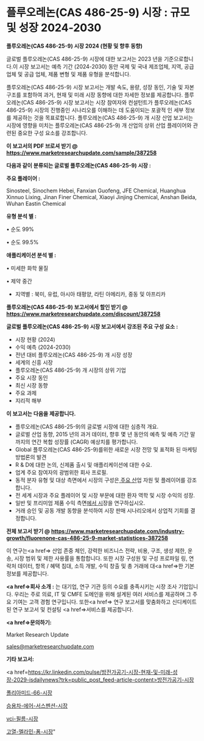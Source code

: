# 플루오레논(CAS 486-25-9) 시장 : 규모 및 성장 2024-2030

<strong>플루오레논(CAS 486-25-9) 시장 2024 (현황 및 향후 동향)</strong>

글로벌 플루오레논(CAS 486-25-9) 시장에 대한 보고서는 2023 년을 기준으로합니다.이 시장 보고서는 예측 기간 (2024-2030) 동안 국제 및 국내 제조업체, 지역, 공급 업체 및 공급 업체, 제품 변형 및 제품 유형을 분석합니다.

플루오레논(CAS 486-25-9) 시장 보고서는 개발 속도, 용량, 성장 동인, 기술 및 자본 구조를 포함하여 과거, 현재 및 미래 시장 동향에 대한 자세한 정보를 제공합니다. 플루오레논(CAS 486-25-9) 시장 보고서는 시장 참여자와 컨설턴트가 플루오레논(CAS 486-25-9) 시장의 진행중인 시나리오를 이해하는 데 도움이되는 포괄적 인 세부 정보를 제공하는 것을 목표로합니다. 플루오레논(CAS 486-25-9) 개 시장 산업 보고서는 시장에 영향을 미치는 플루오레논(CAS 486-25-9) 개 산업의 상위 산업 플레이어와 관련된 중요한 구성 요소를 강조합니다.



<strong>이 보고서의 PDF 브로셔 받기 @ <a href=https://www.marketresearchupdate.com/sample/387258>https://www.marketresearchupdate.com/sample/387258</a></strong>



<strong>다음과 같이 분류되는 글로벌 플루오레논(CAS 486-25-9) 시장 :</strong>



<strong>주요 플레이어 :</strong>

Sinosteel, Sinochem Hebei, Fanxian Guofeng, JFE Chemical, Huanghua Xinnuo Lixing, Jinan Finer Chemical, Xiaoyi Jinjing Chemical, Anshan Beida, Wuhan Eastin Chemical



<strong>유형 분석 별 :</strong>

• 순도 99%

• 순도 99.5%



<strong>애플리케이션 분석 별 :</strong>

• 미세한 화학 물질

• 제약 중간

<ul>
  <li>지역별 : 북미, 유럽, 아시아 태평양, 라틴 아메리카, 중동 및 아프리카</li>
</ul>


<strong>플루오레논(CAS 486-25-9) 보고서에서 할인 받기 @ <a href=https://www.marketresearchupdate.com/discount/387258>https://www.marketresearchupdate.com/discount/387258</a></strong>



<strong>글로벌 플루오레논(CAS 486-25-9) 시장 보고서에서 강조된 주요 구성 요소 :</strong>
<ul>
  <li>시장 현황 (2024)</li>
  <li>수익 예측 (2024-2030)</li>
  <li>전년 대비 플루오레논(CAS 486-25-9) 개 시장 성장</li>
  <li>세계의 신흥 시장</li>
  <li>플루오레논(CAS 486-25-9) 개 시장의 상위 기업</li>
  <li>주요 시장 동인</li>
  <li>최신 시장 동향</li>
  <li>주요 과제</li>
  <li>지리적 해부</li>
</ul>


<strong>이 보고서는 다음을 제공합니다.</strong>
<ul>
  <li>플루오레논(CAS 486-25-9)의 글로벌 시장에 대한 심층적 개요.</li>
  <li>글로벌 산업 동향, 2015 년의 과거 데이터, 향후 몇 년 동안의 예측 및 예측 기간 말까지의 연간 복합 성장률 (CAGR) 예상치를 평가합니다.</li>
  <li>Global 플루오레논(CAS 486-25-9)를위한 새로운 시장 전망 및 표적화 된 마케팅 방법론의 발견</li>
  <li>R &amp; D에 대한 논의, 신제품 출시 및 애플리케이션에 대한 수요.</li>
  <li>업계 주요 참여자의 광범위한 회사 프로필.</li>
  <li>동적 분자 유형 및 대상 측면에서 시장의 구성은<a href=> 주요 산</a>업 자원 및 플레이어를 강조합니다.</li>
  <li>전 세계 시장과 주요 플레이어 및 시장 부문에 대한 환자 역학 및 시장 수익의 성장.</li>
  <li>일반 및 프리미엄 제품 수익 측면<a href=>에서 시</a>장을 연구하십시오.</li>
  <li>거래 승인 및 공동 개발 동향을 분석하여 시장 판매 시나리오에서 상업적 기회를 결정합니다.</li>
</ul>



<strong>전체 보고서 받기 @ <a href=https://www.marketresearchupdate.com/industry-growth/fluorenone-cas-486-25-9-market-statistices-387258>https://www.marketresearchupdate.com/industry-growth/fluorenone-cas-486-25-9-market-statistices-387258</a></strong>

이 연구는<a href=> 산업 존중</a> 체인, 강력한 비즈니스 전략, 비용, 구조, 생성 제한, 운송, 시장 범위 및 제한 사용률을 통합합니다. 또한 시장 구성원 및 구성 프로파일 링, 연락처 데이터, 항목 / 혜택 침대, 소득 개발, 수익 창출 및 총 거래에 대<a href=>한 기본 </a>정보를 제공합니다.



<strong><a href=>회사 소</a>개 :</strong>
는 대기업, 연구 기관 등의 수요를 충족시키는 시장 조사 기업입니다. 우리는 주로 의료, IT 및 CMFE 도메인을 위해 설계된 여러 서비스를 제공하며 그 주요 기여는 고객 경험 연구입니다. 또한<a href=> 연구 보</a>고서를 맞춤화하고 신디케이트 된 연구 보고서 및 컨설팅 <a href=>서비스</a>를 제공합니다.



<strong><a href=>문의하기:</a></strong>

Market Research Update

sales@marketresearchupdate.com



<strong>기타 보고서:</strong>

<a href=https://kr.linkedin.com/pulse/방전가공기-시장-현재-및-미래-성장-2029-isdailynews?trk=public_post_feed-article-content>방전가공기-시장</a>

<a href=https://www.linkedin.com/pulse/폴리아미드-66-시장-규모-및-성장-2023-survey-spotlight-pro-24-analysis-hcq1f/>폴리아미드-66-시장</a>

<a href=https://www.linkedin.com/pulse/승용차-에어-서스펜션-시장-동향-및-성장-전망-trend-tracking-tips-360-analysis-qjsrf/>승용차-에어-서스펜션-시장</a>

<a href=https://www.linkedin.com/pulse/vci-필름-시장-진입-전략-및-위험-평가2029년-analytics-avenue-adventures-24-ana-s1okf/>vci-필름-시장</a>

<a href=https://www.linkedin.com/pulse/고열-멜라민-폼-시장-경쟁-분석-및-성장-잠재력-2030-analytics-alchemy-360-analysis-wggjc/>고열-멜라민-폼-시장</a>"
